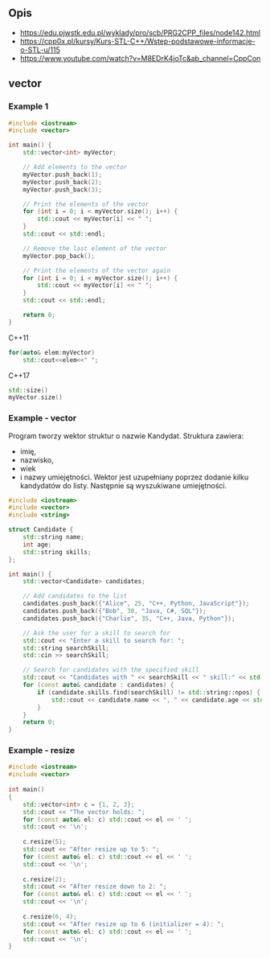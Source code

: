 ## Opis

- https://edu.pjwstk.edu.pl/wyklady/pro/scb/PRG2CPP_files/node142.html
- https://cpp0x.pl/kursy/Kurs-STL-C++/Wstep-podstawowe-informacje-o-STL-u/115
- https://www.youtube.com/watch?v=M8EDrK4joTc&ab_channel=CppCon


## vector

### Example 1
```cpp
#include <iostream>
#include <vector>

int main() {
    std::vector<int> myVector;

    // Add elements to the vector
    myVector.push_back(1);
    myVector.push_back(2);
    myVector.push_back(3);

    // Print the elements of the vector
    for (int i = 0; i < myVector.size(); i++) {
        std::cout << myVector[i] << " ";
    }
    std::cout << std::endl;

    // Remove the last element of the vector
    myVector.pop_back();

    // Print the elements of the vector again
    for (int i = 0; i < myVector.size(); i++) {
        std::cout << myVector[i] << " ";
    }
    std::cout << std::endl;

    return 0;
}
```
C++11
```cpp
for(auto& elem:myVector)
    std::cout<<elem<<" ";
```
C++17
```cpp
std::size() 
myVector.size()
```
### Example - vector

Program tworzy wektor struktur o nazwie Kandydat. 
Struktura zawiera: 
- imię,
- nazwisko,
- wiek 
- i nazwy umiejętności. 
Wektor jest uzupełniany poprzez dodanie kilku kandydatów do listy.
Następnie są wyszukiwane umiejętności.

```cpp
#include <iostream>
#include <vector>
#include <string>

struct Candidate {
    std::string name;
    int age;
    std::string skills;
};

int main() {
    std::vector<Candidate> candidates;

    // Add candidates to the list
    candidates.push_back({"Alice", 25, "C++, Python, JavaScript"});
    candidates.push_back({"Bob", 30, "Java, C#, SQL"});
    candidates.push_back({"Charlie", 35, "C++, Java, Python"});

    // Ask the user for a skill to search for
    std::cout << "Enter a skill to search for: ";
    std::string searchSkill;
    std::cin >> searchSkill;

    // Search for candidates with the specified skill
    std::cout << "Candidates with " << searchSkill << " skill:" << std::endl;
    for (const auto& candidate : candidates) {
        if (candidate.skills.find(searchSkill) != std::string::npos) {
            std::cout << candidate.name << ", " << candidate.age << std::endl;
        }
    }
    return 0;
}
```

### Example - resize
```cpp
#include <iostream>
#include <vector>
 
int main()
{
    std::vector<int> c = {1, 2, 3};
    std::cout << "The vector holds: ";
    for (const auto& el: c) std::cout << el << ' ';
    std::cout << '\n';
 
    c.resize(5);
    std::cout << "After resize up to 5: ";
    for (const auto& el: c) std::cout << el << ' ';
    std::cout << '\n';
 
    c.resize(2);
    std::cout << "After resize down to 2: ";
    for (const auto& el: c) std::cout << el << ' ';
    std::cout << '\n';
 
    c.resize(6, 4);
    std::cout << "After resize up to 6 (initializer = 4): ";
    for (const auto& el: c) std::cout << el << ' ';
    std::cout << '\n';
}
```



